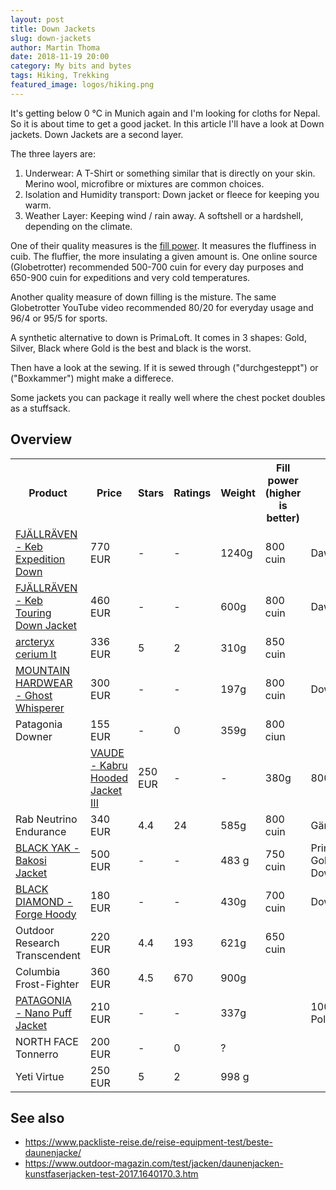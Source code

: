 ```yaml
---
layout: post
title: Down Jackets
slug: down-jackets
author: Martin Thoma
date: 2018-11-19 20:00
category: My bits and bytes
tags: Hiking, Trekking
featured_image: logos/hiking.png
---
```

It's getting below 0 °C in Munich again and I'm looking for cloths for Nepal.
So it is about time to get a good jacket. In this article I'll have a look at
Down jackets. Down Jackets are a second layer.

The three layers are:

1. Underwear: A T-Shirt or something similar that is directly on your skin.
   Merino wool, microfibre or mixtures are common choices.
2. Isolation and Humidity transport: Down jacket or fleece for keeping you warm.
3. Weather Layer: Keeping wind / rain away. A softshell or a hardshell,
   depending on the climate.

One of their quality measures is the <a href="https://en.wikipedia.org/wiki/Fill_power">fill power</a>. It measures the fluffiness in cuib. The fluffier, the more insulating a given amount is.
One online source (Globetrotter) recommended 500-700 cuin for every day purposes
and 650-900 cuin for expeditions and very cold temperatures.

Another quality measure of down filling is the misture. The same Globetrotter
YouTube video recommended 80/20 for everyday usage and 96/4 or 95/5 for sports.

A synthetic alternative to down is PrimaLoft. It comes in 3 shapes: Gold, Silver,
Black where Gold is the best and black is the worst.

Then have a look at the sewing. If it is sewed through ("durchgesteppt") or
("Boxkammer") might make a differece.

Some jackets you can package it really well where the chest pocket doubles as a
stuffsack.

## Overview

<table class="table">
    <tr>
        <th>Product</th>
        <th>Price</th>
        <th>Stars</th>
        <th>Ratings</th>
        <th>Weight</th>
        <th>Fill power (higher is better)</th>
        <th>Filling</th>
    </tr>
    <tr>
        <td><a href="https://www.bergfreunde.de/fjaellraeven-keb-expedition-down-jacket-daunenjacke/">FJÄLLRÄVEN - Keb Expedition Down</a></td>
        <td>770 EUR</td>
        <td>-</td>
        <td>-</td>
        <td>1240g</td>
        <td>800 cuin</td>
        <td>Dawn</td>
    </tr>
    <tr>
        <td><a href="https://www.bergfreunde.de/fjaellraeven-keb-touring-down-jacket-daunenjacke/">FJÄLLRÄVEN - Keb Touring Down Jacket</a></td>
        <td>460 EUR</td>
        <td>-</td>
        <td>-</td>
        <td>600g</td>
        <td>800 cuin</td>
        <td>Dawn</td>
    </tr>
    <tr>
        <td><a href="https://www.bergfreunde.de/arcteryx-cerium-lt-hoody-daunenjacke/">arcteryx cerium lt</a></td>
        <td>336 EUR</td>
        <td>5</td>
        <td>2</td>
        <td>310g</td>
        <td>850 cuin</td>
        <td></td>
    </tr>
    <tr>
        <td><a href="https://www.bergfreunde.de/mountain-hardwear-ghost-whisperer-down-jacket/">MOUNTAIN HARDWEAR - Ghost Whisperer</a></td>
        <td>300 EUR</td>
        <td>-</td>
        <td>-</td>
        <td>197g</td>
        <td>800 cuin</td>
        <td>Down</td>
    </tr>
    <tr>
        <td>Patagonia Downer</td>
        <td>155 EUR</td>
        <td>-</td>
        <td>0</td>
        <td>359g</td>
        <td>800 ciun</td>
        <td></td>
    </tr>
    <td>
        <td><a href="https://www.bergfreunde.de/vaude-kabru-hooded-jacket-iii-daunenjacke/">VAUDE - Kabru Hooded Jacket III</a></td>
        <td>250 EUR</td>
        <td>-</td>
        <td>-</td>
        <td>380g</td>
        <td>800 cuin</td>
        <td>Down</td>
    </tr>
    <tr>
        <td>Rab Neutrino Endurance</td>
        <td>340 EUR</td>
        <td>4.4</td>
        <td>24</td>
        <td>585g</td>
        <td>800 cuin</td>
        <td>Gänsedaune</td>
    </tr>
    <tr>
        <td><a href="https://www.bergfreunde.de/black-yak-bakosi-jacket-daunenjacke/">BLACK YAK - Bakosi Jacket</a></td>
        <td>500 EUR</td>
        <td>-</td>
        <td>-</td>
        <td>483 g</td>
        <td>750 cuin</td>
        <td>Primaloft Gold, Goose Down</td>
    </tr>
    <tr>
        <td><a href="https://www.bergfreunde.de/black-diamond-forge-hoody-daunenjacke/">BLACK DIAMOND - Forge Hoody</a></td>
        <td>180 EUR</td>
        <td>-</td>
        <td>-</td>
        <td>430g</td>
        <td>700 cuin</td>
        <td>Down</td>
    </tr>
    <tr>
        <td>Outdoor Research Transcendent</td>
        <td>220 EUR</td>
        <td>4.4</td>
        <td>193</td>
        <td>621g</td>
        <td>650 cuin</td>
        <td></td>
    </tr>
    <tr>
        <td>Columbia Frost-Fighter</td>
        <td>360 EUR</td>
        <td>4.5</td>
        <td>670</td>
        <td>900g</td>
        <td></td>
        <td></td>
    </tr>
    <tr>
        <td><a href="https://www.bergfreunde.de/patagonia-nano-puff-jacket-kunstfaserjacke/">PATAGONIA - Nano Puff Jacket</a></td>
        <td>210 EUR</td>
        <td>-</td>
        <td>-</td>
        <td>337g</td>
        <td></td>
        <td>100% Polyester</td>
    </tr>
    <tr>
        <td>NORTH FACE Tonnerro</td>
        <td>200 EUR</td>
        <td>-</td>
        <td>0</td>
        <td>?</td>
        <td></td>
        <td></td>
    </tr>
    <tr>
        <td>Yeti Virtue</td>
        <td>250 EUR</td>
        <td>5</td>
        <td>2</td>
        <td>998 g</td>
        <td></td>
        <td></td>
    </tr>
</table>

## See also

* https://www.packliste-reise.de/reise-equipment-test/beste-daunenjacke/
* https://www.outdoor-magazin.com/test/jacken/daunenjacken-kunstfaserjacken-test-2017.1640170.3.htm
